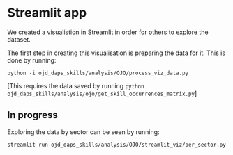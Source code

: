 # Streamlit app

We created a visualistion in Streamlit in order for others to explore the dataset.

The first step in creating this visualisation is preparing the data for it. This is done by running:

```
python -i ojd_daps_skills/analysis/OJO/process_viz_data.py
```

[This requires the data saved by running `python ojd_daps_skills/analysis/ojo/get_skill_occurrences_matrix.py`]

## In progress

Exploring the data by sector can be seen by running:

```
streamlit run ojd_daps_skills/analysis/OJO/streamlit_viz/per_sector.py
```
